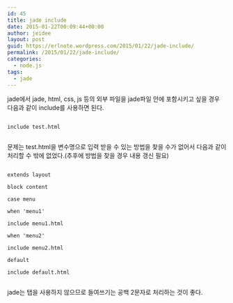 ```yaml
---
id: 45
title: jade include
date: 2015-01-22T00:09:44+00:00
author: jeidee
layout: post
guid: https://erlnote.wordpress.com/2015/01/22/jade-include/
permalink: /2015/01/22/jade-include/
categories:
  - node.js
tags:
  - jade
---
```

jade에서 jade, html, css, js 등의 외부 파일을 jade파일 안에 포함시키고 싶을 경우 다음과 같이 include를 사용하면 된다.

```
      
include test.html
  
```

문제는 test.html을 변수명으로 입력 받을 수 있는 방법을 찾을 수가 없어서 다음과 같이 처리할 수 밖에 없었다.(추후에 방법을 찾을 경우 내용 갱신 필요)

```
      
extends layout
      
block content
          
case menu
              
when 'menu1'
                  
include menu1.html
              
when 'menu2'
                  
include menu2.html
              
default
                  
include default.html
  
```

jade는 탭을 사용하지 않으므로 들여쓰기는 공백 2문자로 처리하는 것이 좋다.